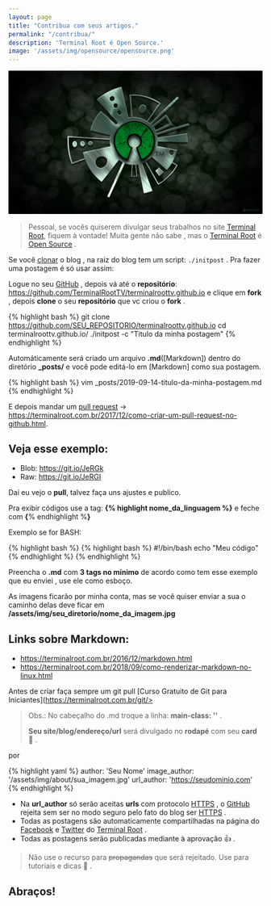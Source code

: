 ```yaml
---
layout: page
title: "Contribua com seus artigos."
permalink: "/contribua/"
description: 'Terminal Root é Open Source.'
image: '/assets/img/opensource/opensource.png'
---
```


![Contribua com seus artigos. Terminal Root é Open Source.](/assets/img/opensource/opensource.png "Contribua com seus artigos. Terminal Root é Open Source.")

> Pessoal, se vocês quiserem divulgar seus trabalhos no site [Terminal Root](https://terminalroot.com.br/), fiquem à vontade! Muita gente não sabe , mas o [Terminal Root](https://terminalroot.com.br/blog) é [Open Source](https://opensource.org/) . 

Se você  [clonar](https://terminalroot.com.br/2019/09/como-clonar-somente-um-subdiretorio-com-git-ou-svn.html) o blog , na raiz do blog tem um script: `./initpost` . Pra fazer uma postagem é só usar assim:

Logue no seu [GitHub](https://github.com/login) , depois vá até o **repositório**: <https://github.com/TerminalRootTV/terminalroottv.github.io> e clique em **fork** , depois **clone** o seu **repositório** que vc criou o **fork** .

{% highlight bash %}
git clone https://github.com/SEU_REPOSITORIO/terminalroottv.github.io
cd terminalroottv.github.io/
./initpost -c "Titulo da  minha postagem"
{% endhighlight %}

Automáticamente será criado um arquivo **.md**([Markdown])  dentro do diretório **_posts/** e você pode editá-lo em [Markdown] como sua  postagem.

{% highlight bash %}
vim _posts/2019-09-14-titulo-da-minha-postagem.md
{% endhighlight %}

E depois mandar um [pull request](https://terminalroot.com.br/2017/12/como-criar-um-pull-request-no-github.html) → <https://terminalroot.com.br/2017/12/como-criar-um-pull-request-no-github.html>.

## Veja esse exemplo:
+ Blob: <https://git.io/JeRGk>
+ Raw: <https://git.io/JeRGI>

Daí eu vejo o **pull**, talvez faça uns ajustes e publico.

Pra exibir códigos use a tag: **{% highlight nome_da_linguagem %}** e feche com **{**% endhighlight %**}**

Exemplo se for BASH: 

{% highlight bash %}
{\% highlight bash \%}
#!/bin/bash
echo "Meu código"
{\% endhighlight \%}
{% endhighlight %}

Preencha o **.md** com **3 tags no mínimo** de acordo como tem esse exemplo que eu enviei , use ele como esboço.

As imagens ficarão por minha conta, mas se você quiser enviar a sua o caminho delas deve ficar em **/assets/img/seu_diretorio/nome_da_imagem.jpg**

## Links sobre Markdown:
+ <https://terminalroot.com.br/2016/12/markdown.html>
+ <https://terminalroot.com.br/2018/09/como-renderizar-markdown-no-linux.html>

Antes de criar faça sempre um git pull [Curso Gratuito de Git para Iniciantes](https://terminalroot.com.br/git/>

> Obs.: No cabeçalho do .md troque a linha: **main-class: ''** . 
> 
> **Seu site/blog/endereço/url** será divulgado no **rodapé** com seu **card** 🙌️ .

por

{% highlight yaml %}
author: 'Seu Nome'
image_author: '/assets/img/about/sua_imagem.jpg'
url_author: 'https://seudominio.com'
{% endhighlight %}

- Na **url_author** só serão aceitas **urls** com protocolo [HTTPS]() , o [GitHub](https://github.com/) rejeita sem ser no modo seguro pelo fato do blog ser [HTTPS]() .
- Todas as postagens são automaticamente compartilhadas na página do [Facebook](https://www.facebook.com/TerminalRootTV) e [Twitter](https://twitter.com/TerminalRootTV) do [Terminal Root](https://terminalroot.com.br/) .
- Todas as postagens serão publicadas mediante à aprovação 👍️ .

> Não use o recurso para ~~propagandas~~ que será rejeitado. Use para tutoriais e dicas 📖️ .

## Abraços!
